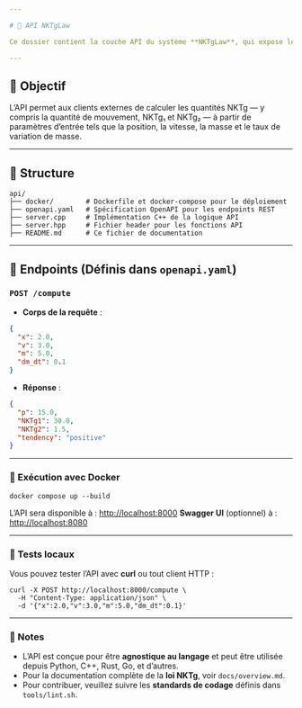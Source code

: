```yaml
---

# 📡 API NKTgLaw

Ce dossier contient la couche API du système **NKTgLaw**, qui expose les calculs physiques fondamentaux via des interfaces REST et gRPC.

---
```


## 🚀 Objectif

L’API permet aux clients externes de calculer les quantités NKTg — y compris la quantité de mouvement, NKTg₁ et NKTg₂ — à partir de paramètres d’entrée tels que la position, la vitesse, la masse et le taux de variation de masse.

---

## 📁 Structure

```
api/
├── docker/        # Dockerfile et docker-compose pour le déploiement
├── openapi.yaml   # Spécification OpenAPI pour les endpoints REST
├── server.cpp     # Implémentation C++ de la logique API
├── server.hpp     # Fichier header pour les fonctions API
├── README.md      # Ce fichier de documentation
```

---

## 🔢 Endpoints (Définis dans `openapi.yaml`)

### `POST /compute`

* **Corps de la requête** :

```json
{
  "x": 2.0,
  "v": 3.0,
  "m": 5.0,
  "dm_dt": 0.1
}
```

* **Réponse** :

```json
{
  "p": 15.0,
  "NKTg1": 30.0,
  "NKTg2": 1.5,
  "tendency": "positive"
}
```

---

### 🐳 Exécution avec Docker

```
docker compose up --build
```

L’API sera disponible à : [http://localhost:8000](http://localhost:8000)
**Swagger UI** (optionnel) à : [http://localhost:8080](http://localhost:8080)

---

### 🧪 Tests locaux

Vous pouvez tester l’API avec **curl** ou tout client HTTP :

```
curl -X POST http://localhost:8000/compute \
  -H "Content-Type: application/json" \
  -d '{"x":2.0,"v":3.0,"m":5.0,"dm_dt":0.1}'
```

---

### 📌 Notes

* L’API est conçue pour être **agnostique au langage** et peut être utilisée depuis Python, C++, Rust, Go, et d’autres.
* Pour la documentation complète de la **loi NKTg**, voir `docs/overview.md`.
* Pour contribuer, veuillez suivre les **standards de codage** définis dans `tools/lint.sh`.
